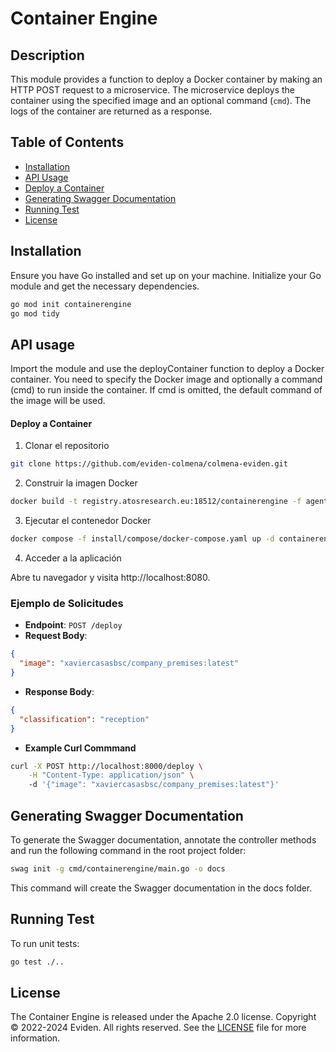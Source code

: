 # Container Engine

## Description

This module provides a function to deploy a Docker container by making an HTTP POST request to a microservice. The microservice deploys the container using the specified image and an optional command (`cmd`). The logs of the container are returned as a response.

## Table of Contents

- [Installation](#installation)
- [API Usage](#api-usage)
- [Deploy a Container](#deploy-a-container)
- [Generating Swagger Documentation](#generating-swagger-documentation)
- [Running Test](#running-test)
- [License](#license)

## Installation

Ensure you have Go installed and set up on your machine. Initialize your Go module and get the necessary dependencies.

```sh
go mod init containerengine
go mod tidy
```

## API usage

Import the module and use the deployContainer function to deploy a Docker container. You need to specify the Docker image and optionally a command (cmd) to run inside the container. If cmd is omitted, the default command of the image will be used.

#### Deploy a Container

1. Clonar el repositorio

```sh
git clone https://github.com/eviden-colmena/colmena-eviden.git
```

2. Construir la imagen Docker

```sh
docker build -t registry.atosresearch.eu:18512/containerengine -f agent/containerengine/build/Dockerfile .
```

3. Ejecutar el contenedor Docker

```sh
docker compose -f install/compose/docker-compose.yaml up -d containerengine
```

4. Acceder a la aplicación

Abre tu navegador y visita http://localhost:8080.

### Ejemplo de Solicitudes

- **Endpoint**: `POST /deploy`
- **Request Body**:

```json
{
  "image": "xaviercasasbsc/company_premises:latest"
}
```
- **Response Body**:
```json
{
  "classification": "reception"
}
```
- **Example Curl Commmand**
```sh
curl -X POST http://localhost:8000/deploy \
    -H "Content-Type: application/json" \ 
    -d '{"image": "xaviercasasbsc/company_premises:latest"}'
```

## Generating Swagger Documentation
To generate the Swagger documentation, annotate the controller methods and run the following command in the root project folder:

```bash
swag init -g cmd/containerengine/main.go -o docs
```
This command will create the Swagger documentation in the docs folder.

## Running Test

To run unit tests:

```sh
go test ./..
```

## License
The Container Engine is released under the Apache 2.0 license.
Copyright © 2022-2024 Eviden. All rights reserved.
See the [LICENSE](LICENSE) file for more information.